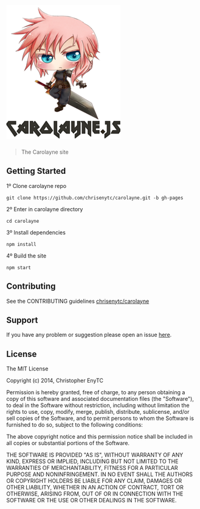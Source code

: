 # ![He-Man](https://raw.githubusercontent.com/chrisenytc/carolayne/master/logo.png)

> The Carolayne site

## Getting Started

1º Clone carolayne repo

```shell
git clone https://github.com/chrisenytc/carolayne.git -b gh-pages
```

2º Enter in carolayne directory
```shell
cd carolayne
```

3º Install dependencies

```shell
npm install
```

4º Build the site

```shell
npm start
```

## Contributing

See the CONTRIBUTING guidelines [chrisenytc/carolayne](CONTRIBUTING.md)

## Support
If you have any problem or suggestion please open an issue [here](https://github.com/chrisenytc/carolayne/issues).

## License

The MIT License

Copyright (c) 2014, Christopher EnyTC

Permission is hereby granted, free of charge, to any person
obtaining a copy of this software and associated documentation
files (the "Software"), to deal in the Software without
restriction, including without limitation the rights to use,
copy, modify, merge, publish, distribute, sublicense, and/or sell
copies of the Software, and to permit persons to whom the
Software is furnished to do so, subject to the following
conditions:

The above copyright notice and this permission notice shall be
included in all copies or substantial portions of the Software.

THE SOFTWARE IS PROVIDED "AS IS", WITHOUT WARRANTY OF ANY KIND,
EXPRESS OR IMPLIED, INCLUDING BUT NOT LIMITED TO THE WARRANTIES
OF MERCHANTABILITY, FITNESS FOR A PARTICULAR PURPOSE AND
NONINFRINGEMENT. IN NO EVENT SHALL THE AUTHORS OR COPYRIGHT
HOLDERS BE LIABLE FOR ANY CLAIM, DAMAGES OR OTHER LIABILITY,
WHETHER IN AN ACTION OF CONTRACT, TORT OR OTHERWISE, ARISING
FROM, OUT OF OR IN CONNECTION WITH THE SOFTWARE OR THE USE OR
OTHER DEALINGS IN THE SOFTWARE.



